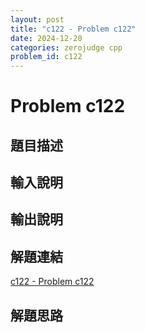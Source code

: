 ```yaml
---
layout: post
title: "c122 - Problem c122"
date: 2024-12-20
categories: zerojudge cpp
problem_id: c122
---
```


# Problem c122

## 題目描述



## 輸入說明



## 輸出說明



## 解題連結

[c122 - Problem c122](https://zerojudge.tw/ShowProblem?problemid=c122)

## 解題思路

